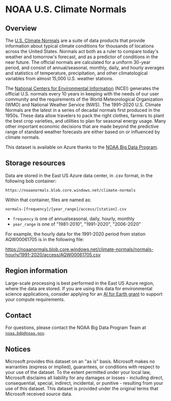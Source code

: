 # NOAA U.S. Climate Normals

## Overview

The [U.S. Climate Normals](https://www.ncei.noaa.gov/products/land-based-station/us-climate-normals) are a suite of data products that provide information about typical climate conditions for thousands of locations across the United States. Normals act both as a ruler to compare today's weather and tomorrow's forecast, and as a predictor of conditions in the near future. The official normals are calculated for a uniform 30-year period, and consist of annual/seasonal, monthly, daily, and hourly averages and statistics of temperature, precipitation, and other climatological variables from almost 15,000 U.S. weather stations. 

The [National Centers for Environmental Information](https://www.ncei.noaa.gov/) (NCEI) generates the official U.S. normals every 10 years in keeping with the needs of our user community and the requirements of the World Meteorological Organization (WMO) and National Weather Service (NWS). The 1991–2020 U.S. Climate Normals are the latest in a series of decadal normals first produced in the 1950s. These data allow travelers to pack the right clothes, farmers to plant the best crop varieties, and utilities to plan for seasonal energy usage. Many other important economic decisions that are made beyond the predictive range of standard weather forecasts are either based on or influenced by climate normals.

This dataset is available on Azure thanks to the [NOAA Big Data Program](https://www.noaa.gov/organization/information-technology/big-data-program).


## Storage resources

Data are stored in the East US Azure data center, in .csv format, in the following bob container:

`https://noaanormals.blob.core.windows.net/climate-normals`

Within that container, files are named as:

`normals-[frequency]/[year_range]/access/[station].csv`

* `frequency` is one of annualseasonal, daily, hourly, monthly
* `year_range` is one of "1981-2010", "1991-2020", "2006-2020"

For example, the hourly data for the 1991-2020 period from station AQW00061705 is in the following file:

https://noaanormals.blob.core.windows.net/climate-normals/normals-hourly/1991-2020/access/AQW00061705.csv


## Region information

Large-scale processing is best performed in the East US Azure region, where the data are stored.  If you are using this data for environmental science applications, consider applying for an [AI for Earth grant](http://aka.ms/ai4egrants) to support your compute requirements.


## Contact

For questions, please contact the NOAA Big Data Program Team at [`noaa.bdp@noaa.gov`](mailto:noaa.bdp@noaa.gov?subject=azure%20climatenormals%20question).


## Notices

Microsoft provides this dataset on an "as is" basis.  Microsoft makes no warranties (express or implied), guarantees, or conditions with respect to your use of the dataset.  To the extent permitted under your local law, Microsoft disclaims all liability for any damages or losses - including direct, consequential, special, indirect, incidental, or punitive - resulting from your use of this dataset.  This dataset is provided under the original terms that Microsoft received source data.
